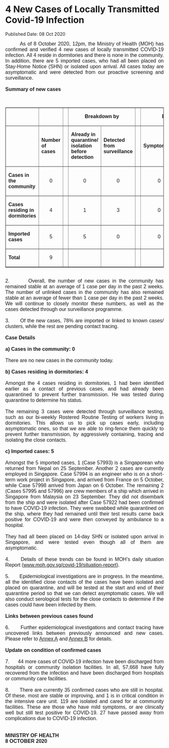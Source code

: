 <html>
    <meta http-equiv="Content-Type" content="text/html; charset=utf-8"/>
    <meta charset="utf-8"/>
    <title>4 New Cases of Locally Transmitted Covid-19 Infection</title>
    <body><h1>4 New Cases of Locally Transmitted Covid-19 Infection</h1>
    <p>Published Date: 08 Oct 2020</p> <p style="text-align: justify;"><span style="font-family: Arial;"><span style="font-size: 16px;">&nbsp; &nbsp; &nbsp; &nbsp; As of 8 October 2020, 12pm, the Ministry of Health (MOH) has confirmed and verified 4 new cases of locally transmitted COVID-19 infection. All 4 reside in dormitories and there is none in the community. In addition, there are 5 imported cases, who had all been placed on Stay-Home Notice (SHN) or isolated upon arrival. All cases today are asymptomatic and were detected from our proactive screening and surveillance.&nbsp;&nbsp;<br><br><strong>Summary of new cases</strong><br></span></span></p><div style="text-align: justify;"><span style="font-family: Arial; font-size: 16px;"><br></span><table border="1" cellspacing="0" cellpadding="0" width="0"> <tbody><tr> <td width="129"> <p align="right"><span style="font-family: Arial; font-size: 16px;"><br></span></p> </td> <td width="60"> <p><span style="font-family: Arial; font-size: 16px;"><br></span></p> </td> <td width="16" valign="top"> <p><span style="font-family: Arial; font-size: 16px;"><br></span></p> </td> <td width="192" colspan="2"> <p align="center"><span style="font-family: Arial; font-size: 16px;"><strong>Breakdown by</strong></span></p> </td> <td width="16" valign="top"> <p><span style="font-family: Arial; font-size: 16px;"><br></span></p> </td> <td width="192" colspan="2"> <p align="center"><span style="font-family: Arial; font-size: 16px;"><strong>Breakdown by</strong></span></p> </td> </tr> <tr> <td width="129"> <p align="right"><span style="font-family: Arial; font-size: 16px;"><br></span></p> </td> <td width="60"> <p><span style="font-family: Arial; font-size: 16px;"><strong>Number of cases</strong></span></p> </td> <td width="16" valign="top"> <p><span style="font-family: Arial; font-size: 16px;"><br></span></p> </td> <td width="96"> <p><span style="font-family: Arial; font-size: 16px;"><strong>Already in quarantine/ isolation before detection</strong></span></p> </td> <td width="96"> <p><span style="font-family: Arial; font-size: 16px;"><strong>Detected from surveillance</strong></span></p> </td> <td width="16" valign="top"> <p><span style="font-family: Arial; font-size: 16px;"><br></span></p> </td> <td width="96"> <p><span style="font-family: Arial; font-size: 16px;"><strong>Symptomatic</strong></span></p> </td> <td width="96"> <p><span style="font-family: Arial; font-size: 16px;"><strong>Asymptomatic</strong></span></p> </td> </tr> <tr> <td width="129"> <p><span style="font-family: Arial; font-size: 16px;"><strong>Cases in the community</strong></span></p> </td> <td width="60"> <p align="center"><span style="font-family: Arial; font-size: 16px;">0</span></p> </td> <td width="16" valign="top"> <p align="center"><span style="font-family: Arial; font-size: 16px;"><br></span></p> </td> <td width="96"> <p align="center"><span style="font-family: Arial; font-size: 16px;">0</span></p> </td> <td width="96"> <p align="center"><span style="font-family: Arial; font-size: 16px;">0</span></p> </td> <td width="16" valign="top"> <p align="center"><span style="font-family: Arial; font-size: 16px;"><br></span></p> </td> <td width="96"> <p align="center"><span style="font-family: Arial; font-size: 16px;">0</span></p> </td> <td width="96"> <p align="center"><span style="font-family: Arial; font-size: 16px;">0</span></p> </td> </tr> <tr> <td width="129"> <p><span style="font-family: Arial; font-size: 16px;"><strong>Cases residing in dormitories</strong></span></p> </td> <td width="60"> <p align="center"><span style="font-family: Arial; font-size: 16px;">4</span></p> </td> <td width="16" valign="top"> <p align="center"><span style="font-family: Arial; font-size: 16px;"><br></span></p> </td> <td width="96"> <p align="center"><span style="font-family: Arial; font-size: 16px;">1</span></p> </td> <td width="96"> <p align="center"><span style="font-family: Arial; font-size: 16px;">3</span></p> </td> <td width="16" valign="top"> <p align="center"><span style="font-family: Arial; font-size: 16px;"><br></span></p> </td> <td width="96"> <p align="center"><span style="font-family: Arial; font-size: 16px;">0</span></p> </td> <td width="96"> <p align="center"><span style="font-family: Arial; font-size: 16px;">4</span></p> </td> </tr> <tr> <td width="129"> <p><span style="font-family: Arial; font-size: 16px;"><strong>Imported cases</strong></span></p> </td> <td width="60"> <p align="center"><span style="font-family: Arial; font-size: 16px;">5</span></p> </td> <td width="16" valign="top"> <p align="center"><span style="font-family: Arial; font-size: 16px;"><br></span></p> </td> <td width="96"> <p align="center"><span style="font-family: Arial; font-size: 16px;">5</span></p> </td> <td width="96"> <p align="center"><span style="font-family: Arial; font-size: 16px;">0</span></p> </td> <td width="16" valign="top"> <p align="center"><span style="font-family: Arial; font-size: 16px;"><br></span></p> </td> <td width="96"> <p align="center"><span style="font-family: Arial; font-size: 16px;">0</span></p> </td> <td width="96"> <p align="center"><span style="font-family: Arial; font-size: 16px;">5</span></p> </td> </tr> <tr> <td width="129"> <p><span style="font-family: Arial; font-size: 16px;"><strong>Total</strong></span></p> </td> <td width="60"> <p align="center"><span style="font-family: Arial; font-size: 16px;">9</span></p> </td> <td width="16" valign="top"> <p align="center"><span style="font-family: Arial; font-size: 16px;"><br></span></p> </td> <td width="96"> <p align="center"><span style="font-family: Arial; font-size: 16px;"><br></span></p> </td> <td width="96"> <p align="center"><span style="font-family: Arial; font-size: 16px;"><br></span></p> </td> <td width="16" valign="top"> <p align="center"><span style="font-family: Arial; font-size: 16px;"><br></span></p> </td> <td width="96"> <p align="center"><span style="font-family: Arial; font-size: 16px;"><br></span></p> </td> <td width="96"> <p align="center"><span style="font-family: Arial; font-size: 16px;"><br></span></p> </td> </tr> </tbody></table><span style="font-family: Arial; font-size: 16px;"><br>2.&nbsp; &nbsp; &nbsp; &nbsp;Overall, the number of new cases in the community has remained stable at an average of 1 case per day in the past 2 weeks. The number of unlinked cases in the community has also remained stable at an average of fewer than 1 case per day in the past 2 weeks. We will continue to closely monitor these numbers, as well as the cases detected through our surveillance programme.<br><br>3.&nbsp; &nbsp; &nbsp; Of the new cases, 78% are imported or linked to known cases/ clusters, while the rest are pending contact tracing.&nbsp;<br><br><strong>Case Details</strong><br><br><strong>a) Cases in the community: 0&nbsp;</strong><br><br>There are no new cases in the community today.&nbsp;<br><br><strong>b) Cases residing in dormitories: 4</strong><br><br>Amongst the 4 cases residing in dormitories, 1 had been identified earlier as a contact of previous cases, and had already been quarantined to prevent further transmission. He was tested during quarantine to determine his status.&nbsp;&nbsp;<br><br>The remaining 3 cases were detected through surveillance testing, such as our bi-weekly Rostered Routine Testing of workers living in dormitories. This allows us to pick up cases early, including asymptomatic ones, so that we are able to ring-fence them quickly to prevent further transmission, by aggressively containing, tracing and isolating the close contacts.&nbsp;&nbsp;<br><br><strong>c) Imported cases: 5&nbsp;</strong><br><br>Amongst the 5 imported cases, 1 (Case 57993) is a Singaporean who returned from Nepal on 25 September. Another 2 cases are currently employed in Singapore. Case 57994 is an engineer who is on a short-term work project in Singapore, and arrived from France on 5 October, while Case 57998 arrived from Japan on 6 October. The remaining 2 (Cases 57995 and 57996) are crew members of a ship which arrived in Singapore from Malaysia on 23 September. They did not disembark from the ship and were isolated after Case 57922 had been confirmed to have COVID-19 infection. They were swabbed while quarantined on the ship, where they had remained until their test results came back positive for COVID-19 and were then conveyed by ambulance to a hospital.<br><br>They had all been placed on 14-day SHN or isolated upon arrival in Singapore, and were tested even though all of them are asymptomatic.&nbsp;<br><br>4.&nbsp; &nbsp; &nbsp;Details of these trends can be found in MOH’s daily situation Report (<a href="https://www.moh.gov.sg/covid-19/situation-report" title="" class="" target="">www.moh.gov.sg/covid-19/situation-report</a>).<br><br>5.&nbsp; &nbsp; &nbsp; Epidemiological investigations are in progress. In the meantime, all the identified close contacts of the cases have been isolated and placed on quarantine, and will be tested at the start and end of their quarantine period so that we can detect asymptomatic cases. We will also conduct serological tests for the close contacts to determine if the cases could have been infected by them.&nbsp;<br><br><strong>Links between previous cases found</strong><br><br>6.&nbsp; &nbsp; &nbsp; Further epidemiological investigations and contact tracing have uncovered links between previously announced and new cases. Please refer to <a href="/docs/librariesprovider5/default-document-library/annex-abe0f3e1de1dd43579ec25a9c93261cef.pdf?sfvrsn=eeae55e9_0" title="Annex A">Annex A</a>&nbsp;and <a href="/docs/librariesprovider5/default-document-library/annex-b8633e24b5c0142eab6d9e21fa64995cf.pdf?sfvrsn=3ac67cc9_0" title="Annex B">Annex B</a>&nbsp;for details.&nbsp;<br><br><strong>Update on condition of confirmed cases</strong><br><br>7.&nbsp; &nbsp; &nbsp; 44 more cases of COVID-19 infection have been discharged from hospitals or community isolation facilities. In all, 57,668 have fully recovered from the infection and have been discharged from hospitals or community care facilities.&nbsp;<br><br>8.&nbsp; &nbsp; &nbsp; There are currently 35 confirmed cases who are still in hospital. Of these, most are stable or improving, and 1 is in critical condition in the intensive care unit. 119 are isolated and cared for at community facilities. These are those who have mild symptoms, or are clinically well but still test positive for COVID-19. 27 have passed away from complications due to COVID-19 infection.&nbsp;<br><br><br><strong>MINISTRY OF HEALTH<br>8 OCTOBER 2020<br></strong></span><div><span style="font-family: Arial; font-size: 16px;"><br></span></div><span style="font-family: Arial; font-size: 16px;"><br></span></div></body>
</html>